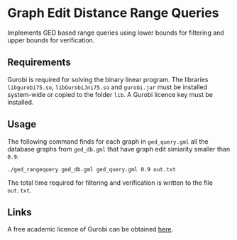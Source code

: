 # Graph Edit Distance Range Queries
Implements GED based range queries using lower bounds for filtering and upper bounds for verification.


## Requirements
Gurobi is required for solving the binary linear program. The libraries `libgurobi75.so`, `libGurobiJni75.so` and `gurobi.jar` must be installed system-wide or copied to the folder `lib`. A Gurobi licence key must be installed.

## Usage
The following command finds for each graph in `ged_query.gml` all the database graphs from `ged_db.gml` that have graph edit simiarity smaller than `0.9`:
```
./ged_rangequery ged_db.gml ged_query.gml 0.9 out.txt
```
The total time required for filtering and verification is written to the file `out.txt`.

## Links
A free academic licence of Gurobi can be obtained [here](http://www.gurobi.com/academia/for-universities).